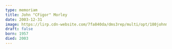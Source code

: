 ```yaml
---
type: memoriam
title: John "CFigor" Morley
date: 2003-12-31
image: https://lirp.cdn-website.com/7fa840da/dms3rep/multi/opt/180johnm-morley-1920w.jpg
draft: false
born: 1957
died: 2003
---
```

